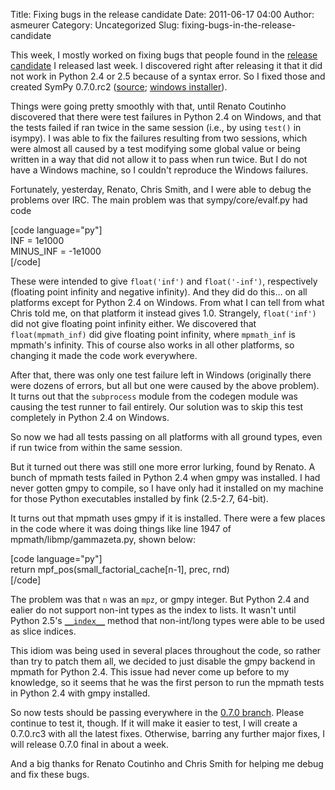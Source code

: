 Title: Fixing bugs in the release candidate
Date: 2011-06-17 04:00
Author: asmeurer
Category: Uncategorized
Slug: fixing-bugs-in-the-release-candidate

This week, I mostly worked on fixing bugs that people found in the
[release candidate][] I released last week. I discovered right after
releasing it that it did not work in Python 2.4 or 2.5 because of a
syntax error. So I fixed those and created SymPy 0.7.0.rc2 ([source][];
[windows installer][]).

Things were going pretty smoothly with that, until Renato Coutinho
discovered that there were test failures in Python 2.4 on Windows, and
that the tests failed if ran twice in the same session (i.e., by using
`test()` in isympy). I was able to fix the failures resulting from two
sessions, which were almost all caused by a test modifying some global
value or being written in a way that did not allow it to pass when run
twice. But I do not have a Windows machine, so I couldn't reproduce the
Windows failures.

Fortunately, yesterday, Renato, Chris Smith, and I were able to debug
the problems over IRC. The main problem was that sympy/core/evalf.py had
code

[code language="py"]  
INF = 1e1000  
MINUS\_INF = -1e1000  
[/code]

These were intended to give `float('inf')` and `float('-inf')`,
respectively (floating point infinity and negative infinity). And they
did do this… on all platforms except for Python 2.4 on Windows. From
what I can tell from what Chris told me, on that platform it instead
gives 1.0. Strangely, `float('inf')` did not give floating point
infinity either. We discovered that `float(mpmath_inf)` did give
floating point infinity, where `mpmath_inf` is mpmath's infinity. This
of course also works in all other platforms, so changing it made the
code work everywhere.

After that, there was only one test failure left in Windows (originally
there were dozens of errors, but all but one were caused by the above
problem). It turns out that the `subprocess` module from the codegen
module was causing the test runner to fail entirely. Our solution was to
skip this test completely in Python 2.4 on Windows.

So now we had all tests passing on all platforms with all ground types,
even if run twice from within the same session.

But it turned out there was still one more error lurking, found by
Renato. A bunch of mpmath tests failed in Python 2.4 when gmpy was
installed. I had never gotten gmpy to compile, so I have only had it
installed on my machine for those Python executables installed by fink
(2.5-2.7, 64-bit).

It turns out that mpmath uses gmpy if it is installed. There were a few
places in the code where it was doing things like line 1947 of
mpmath/libmp/gammazeta.py, shown below:

[code language="py"]  
return mpf\_pos(small\_factorial\_cache[n-1], prec, rnd)  
[/code]

The problem was that `n` was an `mpz`, or gmpy integer. But Python 2.4
and ealier do not support non-int types as the index to lists. It wasn't
until Python 2.5's [`__index__`][] method that non-int/long types were
able to be used as slice indices.

This idiom was being used in several places throughout the code, so
rather than try to patch them all, we decided to just disable the gmpy
backend in mpmath for Python 2.4. This issue had never come up before to
my knowledge, so it seems that he was the first person to run the mpmath
tests in Python 2.4 with gmpy installed.

So now tests should be passing everywhere in the [0.7.0 branch][].
Please continue to test it, though. If it will make it easier to test, I
will create a 0.7.0.rc3 with all the latest fixes. Otherwise, barring
any further major fixes, I will release 0.7.0 final in about a week.

And a big thanks for Renato Coutinho and Chris Smith for helping me
debug and fix these bugs.

  [release candidate]: http://asmeurersympy.wordpress.com/2011/06/13/sympy-0-7-0-rc1-is-out/
  [source]: http://code.google.com/p/sympy/downloads/detail?name=sympy-0.7.0.rc2.tar.gz
  [windows installer]: http://code.google.com/p/sympy/downloads/detail?name=sympy-0.7.0.rc2.win32.exe
  [`__index__`]: http://docs.python.org/reference/datamodel.html?highlight=__index__#object.__index__
  [0.7.0 branch]: github.com/sympy/sympy/tree/0.7.0
